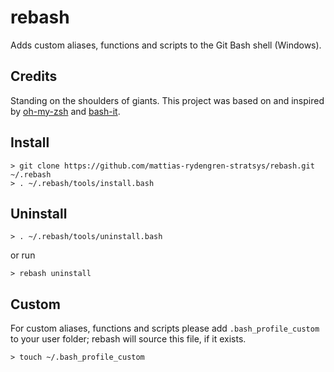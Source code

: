 # rebash

Adds custom aliases, functions and scripts to the Git Bash shell (Windows).

## Credits

Standing on the shoulders of giants. This project was based on and inspired by [oh-my-zsh](https://github.com/robbyrussell/oh-my-zsh) and [bash-it](https://github.com/revans/bash-it).

## Install

    > git clone https://github.com/mattias-rydengren-stratsys/rebash.git ~/.rebash
    > . ~/.rebash/tools/install.bash
    
## Uninstall

    > . ~/.rebash/tools/uninstall.bash
    
or run

    > rebash uninstall
    
## Custom

For custom aliases, functions and scripts please add `.bash_profile_custom` to your user folder; rebash will source this file, if it exists.

    > touch ~/.bash_profile_custom
